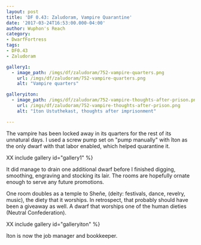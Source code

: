 ```yaml
---
layout: post
title: 'DF 0.43: Zaludoram, Vampire Quarantine'
date: '2017-03-24T16:53:00.000-04:00'
author: Wuphon's Reach
category:
- DwarfFortress
tags:
- DF0.43
- Zaludoram

gallery1:
  - image_path: /imgs/df/zaludoram/752-vampire-quarters.png
    url: /imgs/df/zaludoram/752-vampire-quarters.png
    alt: "Vampire quarters"

galleryiton:
  - image_path: /imgs/df/zaludoram/752-vampire-thoughts-after-prison.png
    url: /imgs/df/zaludoram/752-vampire-thoughts-after-prison.png
    alt: "îton Ustuthekast, thoughts after imprisonment"

---
```


The vampire has been locked away in its quarters for the rest of its unnatural days.  I used a screw pump set on "pump manually" with îton as the only dwarf with that labor enabled, which helped quarantine it.

XX include gallery id="gallery1" %}

It did manage to drain one additional dwarf before I finished digging, smoothing, engraving and stocking its lair.  The rooms are hopefully ornate enough to serve any future promotions.

One room doubles as a temple to Sheñe, (deity: festivals, dance, revelry, music), the diety that it worships.  In retrospect, that probably should have been a giveaway as well.  A dwarf that worships one of the human dieties (Neutral Confederation).

XX include gallery id="galleryiton" %}

îton is now the job manager and bookkeeper.